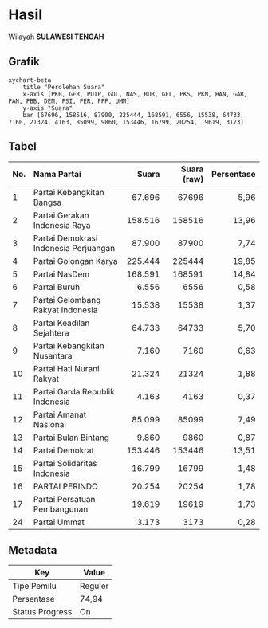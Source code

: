 # Hasil

Wilayah **SULAWESI TENGAH**

## Grafik

```mermaid
xychart-beta
    title "Perolehan Suara"
    x-axis [PKB, GER, PDIP, GOL, NAS, BUR, GEL, PKS, PKN, HAN, GAR, PAN, PBB, DEM, PSI, PER, PPP, UMM]
    y-axis "Suara"
    bar [67696, 158516, 87900, 225444, 168591, 6556, 15538, 64733, 7160, 21324, 4163, 85099, 9860, 153446, 16799, 20254, 19619, 3173]
```

## Tabel

| No. | Nama Partai                           | Suara   | Suara (raw) | Persentase |
|:--- |:------------------------------------- | -------:| -----------:| ----------:|
| 1   | Partai Kebangkitan Bangsa             | 67.696  | 67696       | 5,96       |
| 2   | Partai Gerakan Indonesia Raya         | 158.516 | 158516      | 13,96      |
| 3   | Partai Demokrasi Indonesia Perjuangan | 87.900  | 87900       | 7,74       |
| 4   | Partai Golongan Karya                 | 225.444 | 225444      | 19,85      |
| 5   | Partai NasDem                         | 168.591 | 168591      | 14,84      |
| 6   | Partai Buruh                          | 6.556   | 6556        | 0,58       |
| 7   | Partai Gelombang Rakyat Indonesia     | 15.538  | 15538       | 1,37       |
| 8   | Partai Keadilan Sejahtera             | 64.733  | 64733       | 5,70       |
| 9   | Partai Kebangkitan Nusantara          | 7.160   | 7160        | 0,63       |
| 10  | Partai Hati Nurani Rakyat             | 21.324  | 21324       | 1,88       |
| 11  | Partai Garda Republik Indonesia       | 4.163   | 4163        | 0,37       |
| 12  | Partai Amanat Nasional                | 85.099  | 85099       | 7,49       |
| 13  | Partai Bulan Bintang                  | 9.860   | 9860        | 0,87       |
| 14  | Partai Demokrat                       | 153.446 | 153446      | 13,51      |
| 15  | Partai Solidaritas Indonesia          | 16.799  | 16799       | 1,48       |
| 16  | PARTAI PERINDO                        | 20.254  | 20254       | 1,78       |
| 17  | Partai Persatuan Pembangunan          | 19.619  | 19619       | 1,73       |
| 24  | Partai Ummat                          | 3.173   | 3173        | 0,28       |


## Metadata

| Key             | Value   |
| --------------- | ------- |
| Tipe Pemilu     | Reguler |
| Persentase      | 74,94   |
| Status Progress | On      |




